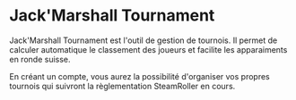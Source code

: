 # Jack'Marshall Tournament

Jack'Marshall Tournament est l'outil de gestion de tournois. Il permet de calculer automatique le classement des joueurs et facilite les apparaiments en ronde suisse.

En créant un compte, vous aurez la possibilité d'organiser vos propres tournois qui suivront la règlementation SteamRoller en cours.
